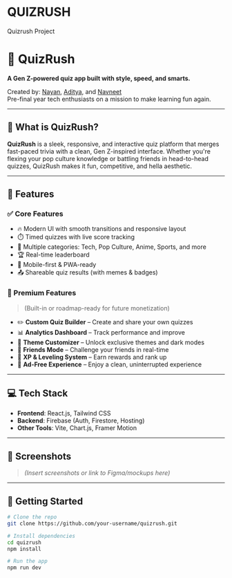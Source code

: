 # QUIZRUSH
Quizrush Project
# 🚀 QuizRush

**A Gen Z-powered quiz app built with style, speed, and smarts.**

Created by: [Nayan](#), [Aditya](#), and [Navneet](#)  
Pre-final year tech enthusiasts on a mission to make learning fun again.

---

## 🎯 What is QuizRush?

**QuizRush** is a sleek, responsive, and interactive quiz platform that merges fast-paced trivia with a clean, Gen Z-inspired interface. Whether you're flexing your pop culture knowledge or battling friends in head-to-head quizzes, QuizRush makes it fun, competitive, and hella aesthetic.

---

## 🧠 Features

### ✅ Core Features
- 🔥 Modern UI with smooth transitions and responsive layout
- ⏱️ Timed quizzes with live score tracking
- 🎯 Multiple categories: Tech, Pop Culture, Anime, Sports, and more
- 🏆 Real-time leaderboard
- 📲 Mobile-first & PWA-ready
- 📤 Shareable quiz results (with memes & badges)

### 🌟 Premium Features
> (Built-in or roadmap-ready for future monetization)

- ✏️ **Custom Quiz Builder** – Create and share your own quizzes  
- 📊 **Analytics Dashboard** – Track performance and improve  
- 🎨 **Theme Customizer** – Unlock exclusive themes and dark modes  
- 🤝 **Friends Mode** – Challenge your friends in real-time  
- 🧬 **XP & Leveling System** – Earn rewards and rank up  
- 🚫 **Ad-Free Experience** – Enjoy a clean, uninterrupted experience  

---

## 💻 Tech Stack

- **Frontend**: React.js, Tailwind CSS  
- **Backend**: Firebase (Auth, Firestore, Hosting)  
- **Other Tools**: Vite, Chart.js, Framer Motion  

---

## 📸 Screenshots

> *(Insert screenshots or link to Figma/mockups here)*

---

## 🚀 Getting Started

```bash
# Clone the repo
git clone https://github.com/your-username/quizrush.git

# Install dependencies
cd quizrush
npm install

# Run the app
npm run dev
